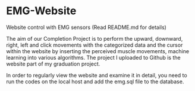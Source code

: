 # EMG-Website
Website control with EMG sensors (Read README.md for details)

The aim of our Completion Project is to perform the upward, downward, right, left and click movements with the categorized data and the cursor within the website by inserting the perceived muscle movements, machine learning into various algorithms. The project I uploaded to Github is the website part of my graduation project.

In order to regularly view the website and examine it in detail, you need to run the codes on the local host and add the emg.sql file to the database.
